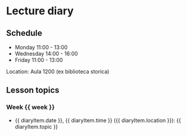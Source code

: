 <!-- Source data can be edited in /data/diary.csv -->

<script setup>
import { data } from '../data/csv.data.ts'
const weeks = data.diary.map( (el) => el.week ).filter((value, index, array) => array.indexOf(value) === index);
</script>

# Lecture diary

## Schedule

- Monday 11:00 - 13:00
- Wednesday 14:00 - 16:00
- Friday 11:00 - 13:00

Location: Aula 1200 (ex biblioteca storica)

## Lesson topics

<div v-if="data.diary">
<div v-for="week in weeks">

### Week {{ week }}

<ul>
  <li  v-for="diaryItem in data.diary.filter((el) => el.week == week )">
    {{ diaryItem.date }}, {{ diaryItem.time }} ({{ diaryItem.location }}): {{ diaryItem.topic }}
  </li>
</ul>

</div>
</div>
